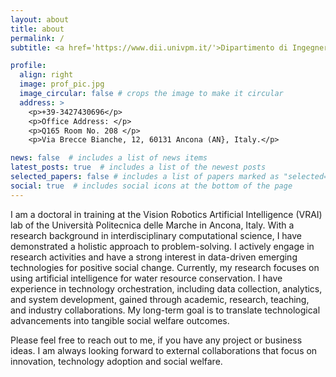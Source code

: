 ```yaml
---
layout: about
title: about
permalink: /
subtitle: <a href='https://www.dii.univpm.it/'>Dipartimento di Ingegneria dell'Informazione, Università Politecnica delle Marche, Ancona, Italy.</a>.

profile:
  align: right
  image: prof_pic.jpg
  image_circular: false # crops the image to make it circular
  address: >
    <p>+39-3427430696</p>
    <p>Office Address: </p>
    <p>Q165 Room No. 208 </p>
    <p>Via Brecce Bianche, 12, 60131 Ancona (AN}, Italy.</p>

news: false  # includes a list of news items
latest_posts: true  # includes a list of the newest posts
selected_papers: false # includes a list of papers marked as "selected={true}"
social: true  # includes social icons at the bottom of the page
---
```


I am a doctoral in training at the Vision Robotics Artificial Intelligence (VRAI) lab of the Università Politecnica delle Marche in Ancona, Italy. With a research background in interdisciplinary computational science, I have demonstrated a holistic approach to problem-solving. I actively engage in research activities and have a strong interest in data-driven emerging technologies for positive social change. Currently, my research focuses on using artificial intelligence for water resource conservation. I have experience in technology orchestration, including data collection, analytics, and system development, gained through academic, research, teaching, and industry collaborations. My long-term goal is to translate technological advancements into tangible social welfare outcomes.

Please feel free to reach out to me, if you have any project or business ideas. I am always looking forward to external collaborations that focus on innovation, technology adoption and social welfare.
